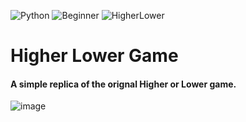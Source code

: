![Python](https://img.shields.io/badge/Python-3776AB.svg?style=flat&logo=Python&logoColor=white)
![Beginner](https://img.shields.io/badge/Beginner-blue?style=flat&logo=Python&logoColor=white)
![HigherLower](https://img.shields.io/badge/Higher%20Lower%20Game-important?style=flat)

# Higher Lower Game
#### A simple replica of the orignal Higher or Lower game.

![image](https://github.com/YJ-928/Py_Beginner-Higher-Lower-Game/assets/68319416/21432815-e2e1-4049-820a-e01f406b896b)
